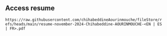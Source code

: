 ## Access resume
`https://raw.githubusercontent.com/chihabeddineAourinmouche/fileStore/refs/heads/main/resume-november-2024-Chihabeddine-AOURINMOUCHE-<EN | ES | FR>.pdf`
